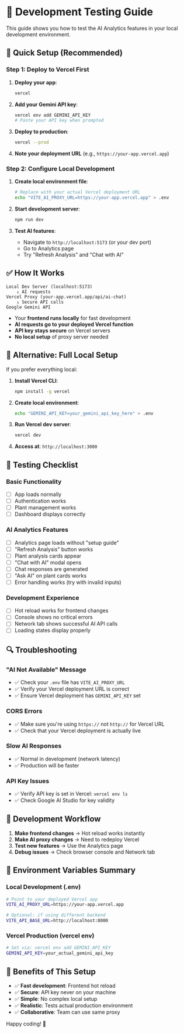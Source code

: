 # 🧪 Development Testing Guide

This guide shows you how to test the AI Analytics features in your local development environment.

## 🚀 **Quick Setup (Recommended)**

### Step 1: Deploy to Vercel First

1. **Deploy your app**:
   ```bash
   vercel
   ```

2. **Add your Gemini API key**:
   ```bash
   vercel env add GEMINI_API_KEY
   # Paste your API key when prompted
   ```

3. **Deploy to production**:
   ```bash
   vercel --prod
   ```

4. **Note your deployment URL** (e.g., `https://your-app.vercel.app`)

### Step 2: Configure Local Development

1. **Create local environment file**:
   ```bash
   # Replace with your actual Vercel deployment URL
   echo "VITE_AI_PROXY_URL=https://your-app.vercel.app" > .env
   ```

2. **Start development server**:
   ```bash
   npm run dev
   ```

3. **Test AI features**:
   - Navigate to `http://localhost:5173` (or your dev port)
   - Go to Analytics page
   - Try "Refresh Analysis" and "Chat with AI"

## ✅ **How It Works**

```
Local Dev Server (localhost:5173) 
    ↓ AI requests
Vercel Proxy (your-app.vercel.app/api/ai-chat)
    ↓ Secure API calls  
Google Gemini API
```

- Your **frontend runs locally** for fast development
- **AI requests go to your deployed Vercel function**
- **API key stays secure** on Vercel servers
- **No local setup** of proxy server needed

## 🔧 **Alternative: Full Local Setup**

If you prefer everything local:

1. **Install Vercel CLI**:
   ```bash
   npm install -g vercel
   ```

2. **Create local environment**:
   ```bash
   echo "GEMINI_API_KEY=your_gemini_api_key_here" > .env
   ```

3. **Run Vercel dev server**:
   ```bash
   vercel dev
   ```

4. **Access at**: `http://localhost:3000`

## 🧪 **Testing Checklist**

### Basic Functionality
- [ ] App loads normally
- [ ] Authentication works
- [ ] Plant management works
- [ ] Dashboard displays correctly

### AI Analytics Features  
- [ ] Analytics page loads without "setup guide"
- [ ] "Refresh Analysis" button works
- [ ] Plant analysis cards appear
- [ ] "Chat with AI" modal opens
- [ ] Chat responses are generated
- [ ] "Ask AI" on plant cards works
- [ ] Error handling works (try with invalid inputs)

### Development Experience
- [ ] Hot reload works for frontend changes
- [ ] Console shows no critical errors
- [ ] Network tab shows successful AI API calls
- [ ] Loading states display properly

## 🔍 **Troubleshooting**

### "AI Not Available" Message
- ✅ Check your `.env` file has `VITE_AI_PROXY_URL`
- ✅ Verify your Vercel deployment URL is correct
- ✅ Ensure Vercel deployment has `GEMINI_API_KEY` set

### CORS Errors
- ✅ Make sure you're using `https://` not `http://` for Vercel URL
- ✅ Check that your Vercel deployment is actually live

### Slow AI Responses
- ✅ Normal in development (network latency)
- ✅ Production will be faster

### API Key Issues
- ✅ Verify API key is set in Vercel: `vercel env ls`
- ✅ Check Google AI Studio for key validity

## 🔄 **Development Workflow**

1. **Make frontend changes** → Hot reload works instantly
2. **Make AI proxy changes** → Need to redeploy Vercel
3. **Test new features** → Use the Analytics page
4. **Debug issues** → Check browser console and Network tab

## 📝 **Environment Variables Summary**

### Local Development (.env)
```bash
# Point to your deployed Vercel app
VITE_AI_PROXY_URL=https://your-app.vercel.app

# Optional: if using different backend
VITE_API_BASE_URL=http://localhost:8000
```

### Vercel Production (vercel env)
```bash
# Set via: vercel env add GEMINI_API_KEY
GEMINI_API_KEY=your_actual_gemini_api_key
```

## 🎯 **Benefits of This Setup**

- ✅ **Fast development**: Frontend hot reload
- ✅ **Secure**: API key never on your machine
- ✅ **Simple**: No complex local setup
- ✅ **Realistic**: Tests actual production environment
- ✅ **Collaborative**: Team can use same proxy

Happy coding! 🚀